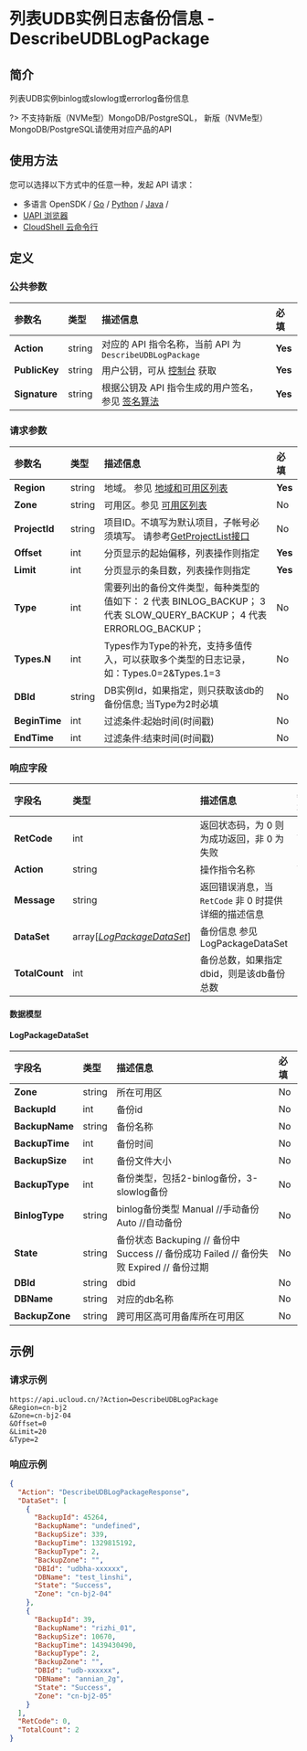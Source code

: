 # 列表UDB实例日志备份信息 - DescribeUDBLogPackage

## 简介

列表UDB实例binlog或slowlog或errorlog备份信息

?> 不支持新版（NVMe型）MongoDB/PostgreSQL， 新版（NVMe型）MongoDB/PostgreSQL请使用对应产品的API




## 使用方法

您可以选择以下方式中的任意一种，发起 API 请求：
- 多语言 OpenSDK / [Go](https://github.com/ucloud/ucloud-sdk-go) / [Python](https://github.com/ucloud/ucloud-sdk-python3) / [Java](https://github.com/ucloud/ucloud-sdk-java) /
- [UAPI 浏览器](https://console.ucloud.cn/uapi/detail?id=DescribeUDBLogPackage)
- [CloudShell 云命令行](https://shell.ucloud.cn/)


## 定义

### 公共参数

| 参数名 | 类型 | 描述信息 | 必填 |
|:---|:---|:---|:---|
| **Action**     | string  | 对应的 API 指令名称，当前 API 为 `DescribeUDBLogPackage`                        | **Yes** |
| **PublicKey**  | string  | 用户公钥，可从 [控制台](https://console.ucloud.cn/uapi/apikey) 获取                                             | **Yes** |
| **Signature**  | string  | 根据公钥及 API 指令生成的用户签名，参见 [签名算法](api/summary/signature.md)  | **Yes** |

### 请求参数

| 参数名 | 类型 | 描述信息 | 必填 |
|:---|:---|:---|:---|
| **Region** | string | 地域。 参见 [地域和可用区列表](https://docs.ucloud.cn/api/summary/regionlist) |**Yes**|
| **Zone** | string | 可用区。参见 [可用区列表](https://docs.ucloud.cn/api/summary/regionlist) |No|
| **ProjectId** | string | 项目ID。不填写为默认项目，子帐号必须填写。 请参考[GetProjectList接口](https://docs.ucloud.cn/api/summary/get_project_list) |No|
| **Offset** | int | 分页显示的起始偏移，列表操作则指定 |**Yes**|
| **Limit** | int | 分页显示的条目数，列表操作则指定 |**Yes**|
| **Type** | int | 需要列出的备份文件类型，每种类型的值如下： 2 代表 BINLOG_BACKUP； 3 代表 SLOW_QUERY_BACKUP； 4 代表 ERRORLOG_BACKUP； |No|
| **Types.N** | int | Types作为Type的补充，支持多值传入，可以获取多个类型的日志记录，如：Types.0=2&Types.1=3 |No|
| **DBId** | string | DB实例Id，如果指定，则只获取该db的备份信息; 当Type为2时必填 |No|
| **BeginTime** | int | 过滤条件:起始时间(时间戳) |No|
| **EndTime** | int | 过滤条件:结束时间(时间戳) |No|

### 响应字段

| 字段名 | 类型 | 描述信息 | 必填 |
|:---|:---|:---|:---|
| **RetCode** | int | 返回状态码，为 0 则为成功返回，非 0 为失败 |**Yes**|
| **Action** | string | 操作指令名称 |**Yes**|
| **Message** | string | 返回错误消息，当 `RetCode` 非 0 时提供详细的描述信息 |No|
| **DataSet** | array[[*LogPackageDataSet*](#LogPackageDataSet)] | 备份信息 参见LogPackageDataSet |No|
| **TotalCount** | int | 备份总数，如果指定dbid，则是该db备份总数 |No|

#### 数据模型


#### LogPackageDataSet

| 字段名 | 类型 | 描述信息 | 必填 |
|:---|:---|:---|:---|
| **Zone** | string | 所在可用区 |No|
| **BackupId** | int | 备份id |No|
| **BackupName** | string | 备份名称 |No|
| **BackupTime** | int | 备份时间 |No|
| **BackupSize** | int | 备份文件大小 |No|
| **BackupType** | int | 备份类型，包括2-binlog备份，3-slowlog备份 |No|
| **BinlogType** | string | binlog备份类型 Manual //手动备份 Auto //自动备份 |No|
| **State** | string | 备份状态 Backuping // 备份中 Success // 备份成功 Failed // 备份失败 Expired // 备份过期 |No|
| **DBId** | string | dbid |No|
| **DBName** | string | 对应的db名称 |No|
| **BackupZone** | string | 跨可用区高可用备库所在可用区 |No|

## 示例

### 请求示例
    
```
https://api.ucloud.cn/?Action=DescribeUDBLogPackage
&Region=cn-bj2
&Zone=cn-bj2-04
&Offset=0
&Limit=20
&Type=2
```

### 响应示例
    
```json
{
  "Action": "DescribeUDBLogPackageResponse",
  "DataSet": [
    {
      "BackupId": 45264,
      "BackupName": "undefined",
      "BackupSize": 339,
      "BackupTime": 1329815192,
      "BackupType": 2,
      "BackupZone": "",
      "DBId": "udbha-xxxxxx",
      "DBName": "test_linshi",
      "State": "Success",
      "Zone": "cn-bj2-04"
    },
    {
      "BackupId": 39,
      "BackupName": "rizhi_01",
      "BackupSize": 10670,
      "BackupTime": 1439430490,
      "BackupType": 2,
      "BackupZone": "",
      "DBId": "udb-xxxxxx",
      "DBName": "annian_2g",
      "State": "Success",
      "Zone": "cn-bj2-05"
    }
  ],
  "RetCode": 0,
  "TotalCount": 2
}
```





